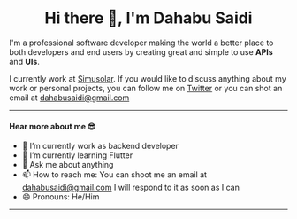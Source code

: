 <h1 align="center">Hi there 👋, I'm Dahabu Saidi</h1>
<p>
  I'm a professional software developer making the world a better place to both developers and end users by creating great and simple to use <b>APIs</b> and <b>UIs</b>.
</p>

I currently work at [Simusolar](https://www.simusolar.com). If you would like to discuss anything about my work or personal projects, you can follow me on [Twitter](https://twitter.com/mkawa125) or you can shot an email at dahabusaidi@gmail.com

<hr>

#### Hear more about me 😎
- 🔭 I’m currently work as backend developer 
- 🌱 I’m currently learning Flutter
- 💬 Ask me about anything
- 📫 How to reach me: You can shoot me an email at dahabusaidi@gmail.com I will respond to it as soon as I can
- 😄 Pronouns: He/Him

<hr>

<!--START_SECTION:waka-->
<!--
```text
Blade Template   24 hrs 41 mins  ████████████████████▒░░░░   80.93 % 
PHP              5 hrs 3 mins    ████░░░░░░░░░░░░░░░░░░░░░   16.61 % 
JavaScript       19 mins         ▒░░░░░░░░░░░░░░░░░░░░░░░░   01.09 % 
CSS              12 mins         ▒░░░░░░░░░░░░░░░░░░░░░░░░   00.67 % 
Other            12 mins         ░░░░░░░░░░░░░░░░░░░░░░░░░   00.66 % 
```
<!--END_SECTION:waka-->

<!--

**mkawa125/mkawa125** is a ✨ _special_ ✨ repository because its `README.md` (this file) appears on your GitHub profile.

Here are some ideas to get you started:

- 🔭 I’m currently working on ...
- 🌱 I’m currently learning ...
- 👯 I’m looking to collaborate on ...
- 🤔 I’m looking for help with ...
- 💬 Ask me about ...
- 📫 How to reach me: ...
- 😄 Pronouns: ...
- ⚡ Fun fact: ...
